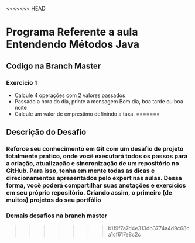 <<<<<<< HEAD
# Programa Referente a aula Entendendo Métodos Java
## Codigo na Branch Master
### Exercicio 1
- Calcule 4 operações com 2 valores passados
- Passado a hora do dia, printe a mensagem Bom dia, boa tarde ou boa noite
- Calcule um valor de emprestimo definindo a taxa.
=======
## Descrição do Desafio
### Reforce seu conhecimento em Git com um desafio de projeto totalmente prático, onde você executará todos os passos para a criação, atualização e sincronização de um repositório no GitHub. Para isso, tenha em mente todas as dicas e direcionamentos apresentados pelo expert nas aulas. Dessa forma, você poderá compartilhar suas anotações e exercícios em seu próprio repositório. Criando assim, o primeiro (de muitos) projetos do seu portfólio 

### Demais desafios na branch master
>>>>>>> b119f7a7d4e313db3774a4d9c68ca1cf617e8c2c
